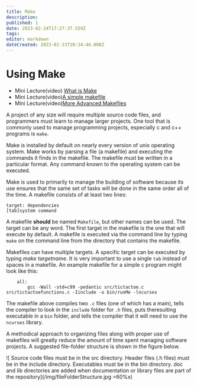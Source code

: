 ```yaml
---
title: Make
description: 
published: 1
date: 2023-02-24T17:27:37.559Z
tags: 
editor: markdown
dateCreated: 2023-02-23T20:34:46.008Z
---
```



# Using Make
- Mini Lecture(video) [What is Make](http://localhost:8000/lectures/MakeFiles/Make_Conceptual/)
- Mini Lecture(video)[A simple makefile](http://localhost:8000/lectures/MakeFiles/Make_SimpleExample/)
- Mini Lecture(video)[More Advanced Makefiles](http://localhost:8000/lectures/MakeFiles/Make_ComplexExample/)


A project of any size will require multiple source code files, and programmers must learn to manage larger projects. One tool that is commonly used to manage programming projects, especially c and c++ programs is `make`.

Make is installed by default on nearly every version of unix operating system. Make works by parsing a file (a makefile) and executing the commands it finds in the makefile. The makefile must be written in a particular format.  Any command known to the operating system can be executed.

Make is used to primarily to manage the building of software because its use ensures that the same set of tasks will be done in the same order all of the time. A makefile consists of at least two lines:

```make
target: dependencies
[tab]system command
```
A makefile **should** be named `Makefile`, but other names can be used.  The target can be any word. The first target in the makefile is the one that will execute by default. A makefile is executed via the command line by typing `make` on the command line from the directory that contains the makefile. 

Makefiles can have multiple targets.  A specific target can be executed by typing *make targetname*. It is very important to use a single `tab` instead of spaces in a makefile. An example makefile for a simple c program might look like this:

```make
    all:
        gcc -Wall -std=c99 -pedantic src/tictactoe.c src/tictactoefunctions.c -Iinclude -o bin/runMe -lncurses
```

The makefile above compiles two `.c` files (one of which has a main),
tells the compiler to look in the `include` folder for `.h` files, puts theresulting executable in a `bin` folder, and tells the compiler that it will need to use the `ncurses` library.

A methodical approach to organizing files along with proper use of
makefiles will greatly reduce the amount of time spent managing software projects. A suggested file-folder structure  is shown in the figure below.

![ Source code files must be in the src directory. Header files (.h files) must be in the include directory. Executables must be in the bin directory. doc and lib directories are added when documentation or
library files are part of the repository](/img/fileFolderStructure.jpg =60%x)
